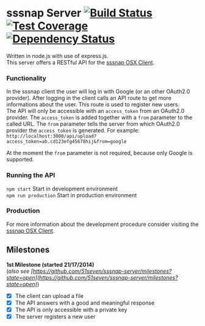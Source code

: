 # sssnap Server [![Build Status][travis-image]][travis-url] [![Test Coverage][coveralls-image]][coveralls-url] [![Dependency Status][dependency-image]][dependency-url]

Written in node.js with use of express.js.  
This server offers a RESTful API for the [sssnap OSX Client](https://github.com/51seven/sssnap-osx-v2/blob/master/README.md).

### Functionality

In the sssnap client the user will log in with Google (or an other OAuth2.0 provider). After logging in the client calls an API route to get more informations about the user. This route is used to register new users.  
The API will only be accessible with an `access_token` from an OAuth2.0 provider. The `access_token` is added together with a `from` parameter to the called URL. The `from` parameter tells the server from which OAuth2.0 provider the `access_token` is generated. For example:
`http://localhost:3000/api/upload?access_token=ab.cd123efg45678hij&from=google`

At the moment the `from` parameter is not required, because only Google is supported.

### Running the API

`npm start` Start in development environment  
`npm run production` Start in production environment

### Production

For more information about the development procedure consider visiting the [sssnap OSX Client](https://github.com/51seven/sssnap-osx-v2/blob/master/README.md#production).

Milestones
----------

**1st Milestone (started 21/17/2014)**  
(_also see [https://github.com/51seven/sssnap-server/milestones?state=open](https://github.com/51seven/sssnap-server/milestones?state=open)_)

- [x] The client can upload a file
- [x] The API answers with a good and meaningful response
- [x] The API is only accessible with a private key
- [x] The server registers a new user

[travis-image]: http://img.shields.io/travis/51seven/sssnap-server.svg?style=flat
[travis-url]: https://travis-ci.org/51seven/sssnap-server
[coveralls-image]: http://img.shields.io/coveralls/51seven/sssnap-server.svg?style=flat
[coveralls-url]: https://coveralls.io/r/51seven/sssnap-server
[dependency-image]: http://img.shields.io/david/51seven/sssnap-server.svg?style=flat
[dependency-url]: https://david-dm.org/51seven/sssnap-server